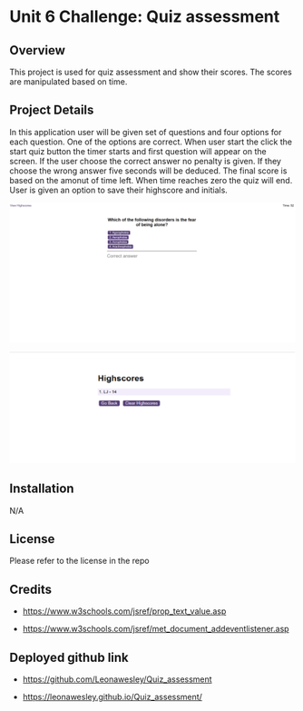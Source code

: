 # Unit 6 Challenge: Quiz assessment

## Overview

This project is used for quiz assessment and show their scores. The scores are manipulated based on time. 

## Project Details
In this application user will be given set of questions and four options for each question. One of the options are correct. When user start the click the start quiz button the timer starts and first question will appear on the screen. If the user choose the correct answer no penalty is given. If they choose the wrong answer five seconds will be deduced. The final score is based on the amonut of time left. When time reaches zero the quiz will end. User is given an option to save their highscore and initials.

![Quiz assessment demo](./outputdemo.png)

![Quiz assessment output](./output_score.png)

## Installation

N/A

## License

Please refer to the license in the repo

## Credits

* https://www.w3schools.com/jsref/prop_text_value.asp

* https://www.w3schools.com/jsref/met_document_addeventlistener.asp

## Deployed github link

*  https://github.com/Leonawesley/Quiz_assessment

*  https://leonawesley.github.io/Quiz_assessment/
